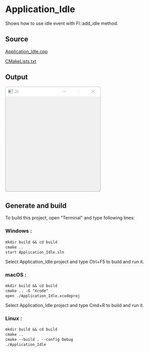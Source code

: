 # Application_Idle

Shows how to use idle event with Fl::add_idle method.

## Source

[Application_Idle.cpp](Application_Idle.cpp)

[CMakeLists.txt](CMakeLists.txt)

## Output

![output](../../../docs/Pictures/Examples/Application_Idle.png)

## Generate and build

To build this project, open "Terminal" and type following lines:

### Windows :

``` shell
mkdir build && cd build
cmake .. 
start Application_Idle.sln
```

Select Application_Idle project and type Ctrl+F5 to build and run it.

### macOS :

``` shell
mkdir build && cd build
cmake .. -G "Xcode"
open ./Application_Idle.xcodeproj
```

Select Application_Idle project and type Cmd+R to build and run it.

### Linux :

``` shell
mkdir build && cd build
cmake .. 
cmake --build . --config Debug
./Application_Idle
```
